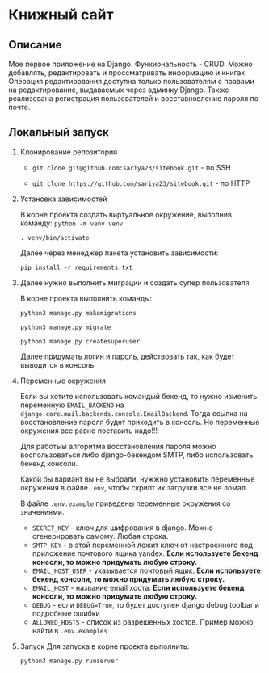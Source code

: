 # Книжный сайт
## Описание
Мое первое приложение на Django. Функиональность - CRUD. Можно добавлять, редактировать и проссматривать информацию и книгах. Операция редактирования доступна только пользователям с правами на редактирование, выдаваемых через админку Django. Также реализована регистрация пользователей и восставновление пароля по почте.
## Локальный запуск
1. Клонирование репозитория
    
    - `git clone git@github.com:sariya23/sitebook.git` - по SSH
    
    - `git clone https://github.com/sariya23/sitebook.git` - по HTTP
2. Установка зависимостей
    
     В корне проекта создать виртуальное окружение, выполнив команду:
    `python -m venv venv`
   
   `. venv/bin/activate`
    
    Далее через менеджер пакета установить зависимости:
    
    `pip install -r requirements.txt`

3. Далее нужно выполнить миграции и создать супер пользователя
   
   В корне проекта выполнить команды:
   
   `python3 manage.py makemigrations`
   
   `python3 manage.py migrate`

   `python3 manage.py createsuperuser`
   
   Далее придумать логин и пароль, действовать так, как будет выводится в консоль
   
4. Переменные окружения
   
   Если вы хотите использовать командый бекенд, то нужно изменить переменную `EMAIL_BACKEND` на `django.core.mail.backends.console.EmailBackend`. Тогда ссылка на восстановление пароля будет приходить в консоль. Но переменные окружения все равно поставить надо!!!

   Для работыы алгоритма восстановления пароля можно воспользоваться либо django-бекендом SMTP, либо использовать бекенд консоли. 
   
   Какой бы вариант вы не выбрали, нужжно установить переменные окружения в файле `.env`, чтобы скрипт их загрузки все не ломал.
   
   В файле `.env.example` приведены переменные окружения со значениями.
   
   - `SECRET_KEY` - ключ для шифрования в django. Можно сгенерировать самому. Любая строка. 
   - `SMTP_KEY` - в этой переменной лежит ключ от настроенного под приложение почтового ящика yandex. **Если используете бекенд консоли, то можно придумать любую строку.**
   - `EMAIL_HOST_USER` - указывается почтовый ящик. **Если используете бекенд консоли, то можно придумать любую строку.**
   - `EMAIL_HOST` - название email хоста. **Если используете бекенд консоли, то можно придумать любую строку.**
   - `DEBUG` - если `DEBUG=True`, то будет доступен django debug toolbar и подробные ошибки
   - `ALLOWED_HOSTS` - список из разрешенных хостов. Пример можно найти в `.env.examples`
5. Запуск
   Для запуска в корне проекта выполнить:

   `python3 manage.py runserver`
   
